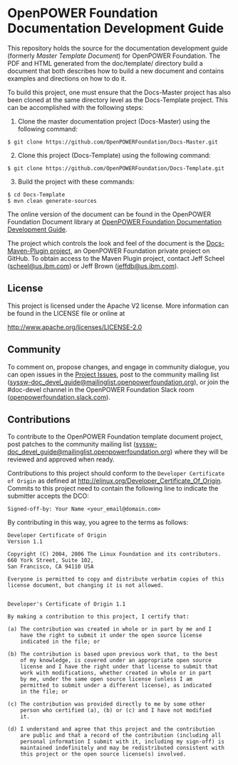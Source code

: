 # OpenPOWER Foundation Documentation Development Guide
This repository holds the source for the documentation development guide 
(formerly *Master Template Document*) for 
OpenPOWER Foundation. The PDF and HTML generated from the doc/template/ 
directory build a document that both describes how to build a new
document and contains examples and directions on how to do it.

To build this project, one must ensure that the Docs-Master project has
also been cloned at the same directory level as the Docs-Template project.
This can be accomplished with the following steps:

1. Clone the master documentation project (Docs-Master) using the following command:

  ```
  $ git clone https://github.com/OpenPOWERFoundation/Docs-Master.git
  ```
  
2. Clone this project (Docs-Template) using the following command:

  ```
  $ git clone https://github.com/OpenPOWERFoundation/Docs-Template.git
  ```
  
3. Build the project with these commands:
  ```
  $ cd Docs-Template
  $ mvn clean generate-sources
  ```

The online version of the document can be found in the OpenPOWER Foundation
Document library at [OpenPOWER Foundation Documentation Development Guide](http://openpowerfoundation.org/?resource_lib=openpower-foundation-documentation-development-guide).

The project which controls the look and feel of the document is the 
[Docs-Maven-Plugin project](https://github.com/OpenPOWERFoundation/Docs-Maven-Plugin), an 
OpenPOWER Foundation private project on GitHub.  To obtain access to the Maven Plugin project, 
contact Jeff Scheel \([scheel@us.ibm.com](mailto://scheel@us.ibm.com)\) or 
Jeff Brown \([jeffdb@us.ibm.com](mailto://jeffdb@us.ibm.com)\).

## License
This project is licensed under the Apache V2 license.  More information
can be found in the LICENSE file or online at

  http://www.apache.org/licenses/LICENSE-2.0

## Community
To comment on, propose changes, and engage in community dialogue, you can open issues 
in the [Project Issues](https://github.com/OpenPOWERFoundation/Docs-Template/issues), post to
the community mailing list \([syssw-doc_devel_guide@mailinglist.openpowerfoundation.org](mailto://syssw-doc_devel_guide@mailinglist.openpowerfoundation.org)\), or 
join the #doc-devel channel in the OpenPOWER Foundation Slack room \([openpowerfoundation.slack.com](https://openpowerfoundation.slack.com/)\).

## Contributions
To contribute to the OpenPOWER Foundation template document project, post patches to the community mailing list
\([syssw-doc_devel_guide@mailinglist.openpowerfoundation.org](mailto://syssw-doc_devel_guide@mailinglist.openpowerfoundation.org)\) where they
will be reviewed and approved when ready.

Contributions to this project should conform to the `Developer Certificate
of Origin` as defined at http://elinux.org/Developer_Certificate_Of_Origin.
Commits to this project need to contain the following line to indicate
the submitter accepts the DCO:
```
Signed-off-by: Your Name <your_email@domain.com>
```
By contributing in this way, you agree to the terms as follows:
```
Developer Certificate of Origin
Version 1.1

Copyright (C) 2004, 2006 The Linux Foundation and its contributors.
660 York Street, Suite 102,
San Francisco, CA 94110 USA

Everyone is permitted to copy and distribute verbatim copies of this
license document, but changing it is not allowed.


Developer's Certificate of Origin 1.1

By making a contribution to this project, I certify that:

(a) The contribution was created in whole or in part by me and I
    have the right to submit it under the open source license
    indicated in the file; or

(b) The contribution is based upon previous work that, to the best
    of my knowledge, is covered under an appropriate open source
    license and I have the right under that license to submit that
    work with modifications, whether created in whole or in part
    by me, under the same open source license (unless I am
    permitted to submit under a different license), as indicated
    in the file; or

(c) The contribution was provided directly to me by some other
    person who certified (a), (b) or (c) and I have not modified
    it.

(d) I understand and agree that this project and the contribution
    are public and that a record of the contribution (including all
    personal information I submit with it, including my sign-off) is
    maintained indefinitely and may be redistributed consistent with
    this project or the open source license(s) involved.
```

